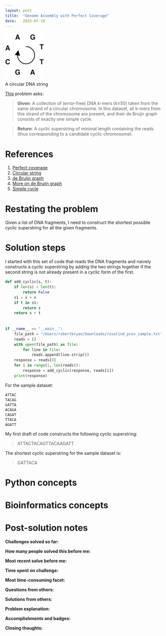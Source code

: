 ```yaml
---
layout: post
title:  "Genome Assembly with Perfect Coverage"
date:   2025-07-18
---
```


![circular_string.png](../assets/circular_string.png)

A circular DNA string

[This](https://rosalind.info/problems/pcov/) problem asks:

> **Given**: A collection of (error-free) DNA _k_-mers (_k_≤50) taken from the same strand of a circular chromosome. In this dataset, all k-mers from this strand of the chromosome are present, and their de Bruijn graph consists of exactly one simple cycle.

> **Return**: A cyclic superstring of minimal length containing the reads (thus corresponding to a candidate cyclic chromosome).

<!--break-->

# References
1. [Perfect coverage](https://rosalind.info/glossary/perfect-coverage/)
2. [Circular string](https://rosalind.info/glossary/circular-string/)
3. [de Bruijn graph](https://rosalind.info/glossary/de-bruijn-graph/)
4. [More on de Bruijn graph](https://en.wikipedia.org/wiki/De_Bruijn_graph)
5. [Simple cycle](https://en.wikipedia.org/wiki/Cycle_(graph_theory))

# Restating the problem
Given a list of DNA fragments, I need to construct the shortest possible cyclic superstring for all the given fragments.

# Solution steps
I started with this set of code that reads the DNA fragments and naively constructs a cyclic superstring by adding the two strings together if the second string is not already present in a cyclic form of the first.

```python
def add_cyclic(s, t):
    if len(s) < len(t):
        return False
    s1 = s + s
    if t in s1:
        return s
    return s + t


if __name__ == "__main__":
    file_path = "/Users/robertbryan/Downloads/rosalind_pcov_sample.txt"
    reads = []
    with open(file_path) as file:
        for line in file:
            reads.append(line.strip())
    response = reads[0]
    for i in range(1, len(reads)):
        response = add_cyclic(response, reads[i])
    print(response)
```

For the sample dataset:

```text
ATTAC
TACAG
GATTA
ACAGA
CAGAT
TTACA
AGATT
```

My first draft of code constructs the following cyclic superstring:

> ATTACTACAGTTACAAGATT

The shortest cyclic superstring for the sample dataset is:

> GATTACA



# Python concepts

# Bioinformatics concepts

# Post-solution notes
**Challenges solved so far:** 

**How many people solved this before me:** 

**Most recent solve before me:** 

**Time spent on challenge:** 

**Most time-consuming facet:** 

**Questions from others:** 

**Solutions from others:**

**Problem explanation:** 

**Accomplishments and badges:** 

**Closing thoughts:** 